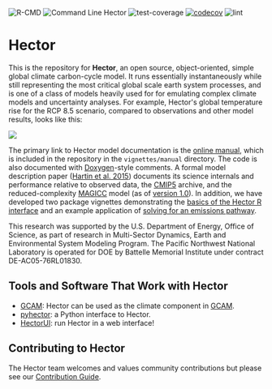 ![R-CMD](https://github.com/JGCRI/hector/workflows/R-CMD/badge.svg)
![Command Line Hector](https://github.com/JGCRI/hector/workflows/Command%20Line%20Hector/badge.svg)
![test-coverage](https://github.com/JGCRI/hector/workflows/test-coverage/badge.svg)
[![codecov](https://codecov.io/gh/JGCRI/hector/branch/master/graph/badge.svg?token=EGM0lXDxRv)](https://codecov.io/gh/JGCRI/hector)
![lint](https://github.com/JGCRI/hector/workflows/lint/badge.svg)

Hector
======

This is the repository for **Hector**, an open source, object-oriented, simple global climate carbon-cycle model. It runs essentially instantaneously while still representing the most critical global scale earth system processes, and is one of a class of models heavily used for for emulating complex climate models and uncertainty analyses. For example, Hector's global temperature rise for the RCP 8.5 scenario, compared to observations and other model results, looks like this:

![](https://github.com/JGCRI/hector/wiki/rcp85.png)

The primary link to Hector model documentation is the [online manual](https://jgcri.github.io/hector/articles/manual), which is included in the repository in the `vignettes/manual` directory.
The code is also documented with [Doxygen](http://doxygen.org)-style comments. A formal model description paper ([Hartin et al. 2015](http://www.geosci-model-dev.net/8/939/2015/gmd-8-939-2015.html)) documents its science internals and performance relative to observed data, the [CMIP5](http://cmip-pcmdi.llnl.gov/cmip5/) archive, and the reduced-complexity [MAGICC](http://www.magicc.org) model (as of [version 1.0](https://github.com/JGCRI/hector/tree/v1.0)). In addition, we have developed two package vignettes demonstrating the [basics of the Hector R interface](http://jgcri.github.io/hector/articles/intro-to-hector.html) and an example application of [solving for an emissions pathway](http://jgcri.github.io/hector/articles/hector_apply.html).

This research was supported by the U.S. Department of Energy, Office of Science, as part of research in Multi-Sector Dynamics, Earth and Environmental System Modeling Program. The Pacific Northwest National Laboratory is operated for DOE by Battelle Memorial Institute under contract DE-AC05-76RL01830.

## Tools and Software That Work with Hector

* [GCAM](https://github.com/JGCRI/gcam-core): Hector can be used as the climate component in [GCAM](http://jgcri.github.io/gcam-doc/).
* [pyhector](https://github.com/openclimatedata/pyhector): a Python
  interface to Hector.
* [HectorUI](https://jgcri.shinyapps.io/HectorUI/): run Hector in a web interface!

 ##  Contributing to Hector

 The Hector team welcomes and values community contributions but please see our [Contribution Guide](KRD-UPDATE).
